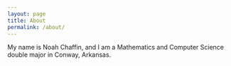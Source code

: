 ```yaml
---
layout: page
title: About
permalink: /about/
---
```


My name is Noah Chaffin, and I am a Mathematics and Computer Science double major in Conway, Arkansas.